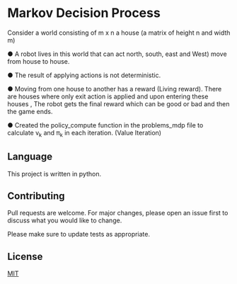 #  Markov Decision Process

Consider a world consisting of m x n a house (a matrix of height n and width m)

● A robot lives in this world that can act north, south, east and
West) move from house to house.

● The result of applying actions is not deterministic.

● Moving from one house to another has a reward (Living reward).
There are houses where only exit action is applied and upon entering these houses
, The robot gets the final reward which can be good or bad and then the game ends.

● Created the policy_compute function in the problems_mdp file to calculate v<sub>k</sub> and π<sub>k</sub> in each iteration. (Value Iteration)

## Language
This project is written in python.

## Contributing
Pull requests are welcome. For major changes, please open an issue first to discuss what you would like to change.

Please make sure to update tests as appropriate.

## License
[MIT](https://choosealicense.com/licenses/mit/)
